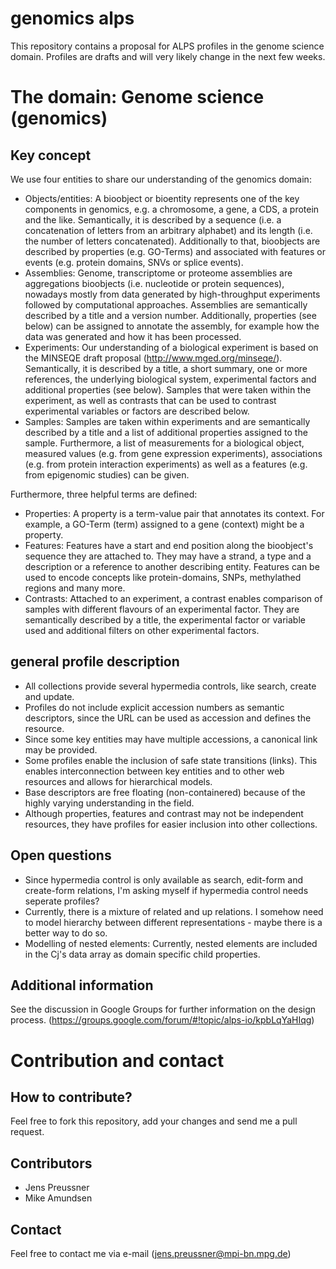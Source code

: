 genomics alps
=============

This repository contains a proposal for ALPS profiles in the genome science domain. Profiles are drafts and will very likely change in the next few weeks.

The domain: Genome science (genomics)
=====================================

## Key concept

We use four entities to share our understanding of the genomics domain:

- Objects/entities: A bioobject or bioentity represents one of the key components in genomics, e.g. a chromosome, a gene, a CDS, a protein and the like. Semantically, it is described by a sequence (i.e. a concatenation of letters from an arbitrary alphabet) and its length (i.e. the number of letters concatenated). Additionally to that, bioobjects are described by properties (e.g. GO-Terms) and associated with features or events (e.g. protein domains, SNVs or splice events). 
- Assemblies: Genome, transcriptome or proteome assemblies are aggregations bioobjects (i.e. nucleotide or protein sequences), nowadays mostly from data generated by high-throughput experiments followed by computational approaches. Assemblies are semantically described by a title and a version number. Additionally, properties (see below) can be assigned to annotate the assembly, for example how the data was generated and how it has been processed.
- Experiments: Our understanding of a biological experiment is based on the MINSEQE draft proposal (http://www.mged.org/minseqe/). Semantically, it is described by a title, a short summary, one or more references, the underlying biological system, experimental factors and additional properties (see below). Samples that were taken within the experiment, as well as contrasts that can be used to contrast experimental variables or factors are described below.
- Samples: Samples are taken within experiments and are semantically described by a title and a list of additional properties assigned to the sample. Furthermore, a list of measurements for a biological object, measured values (e.g. from gene expression experiments), associations (e.g. from protein interaction experiments) as well as a features (e.g. from epigenomic studies) can be given.

Furthermore, three helpful terms are defined:

- Properties: A property is a term-value pair that annotates its context. For example, a GO-Term (term) assigned to a gene (context) might be a property. 
- Features: Features have a start and end position along the bioobject's sequence they are attached to. They may have a strand, a type and a description or a reference to another describing entity. Features can be used to encode concepts like protein-domains, SNPs, methylathed regions and many more.
- Contrasts: Attached to an experiment, a contrast enables comparison of samples with different flavours of an experimental factor. They are semantically described by a title, the experimental factor or variable used and additional filters on other experimental factors.

## general profile description

- All collections provide several hypermedia controls, like search, create and update.
- Profiles do not include explicit accession numbers as semantic descriptors, since the URL can be used as accession and defines the resource.
- Since some key entities may have multiple accessions, a canonical link may be provided.
- Some profiles enable the inclusion of safe state transitions (links). This enables interconnection between key entities and to other web resources and allows for hierarchical models.
- Base descriptors are free floating (non-containered) because of the highly varying understanding in the field.
- Although properties, features and contrast may not be independent resources, they have profiles for easier inclusion into other collections.

## Open questions

- Since hypermedia control is only available as search, edit-form and create-form relations, I'm asking myself if hypermedia control needs seperate profiles?
- Currently, there is a mixture of related and up relations. I somehow need to model hierarchy between different representations - maybe there is a better way to do so.
- Modelling of nested elements: Currently, nested elements are included in the Cj's data array as domain specific child properties. 

## Additional information

See the discussion in Google Groups for further information on the design process. (https://groups.google.com/forum/#!topic/alps-io/kpbLqYaHIqg)

Contribution and contact
========================

## How to contribute?

Feel free to fork this repository, add your changes and send me a pull request.

## Contributors

- Jens Preussner
- Mike Amundsen

## Contact

Feel free to contact me via e-mail (jens.preussner@mpi-bn.mpg.de)
